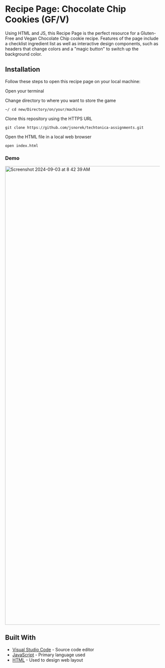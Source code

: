 # Recipe Page: Chocolate Chip Cookies (GF/V)

Using HTML and JS, this Recipe Page is the perfect resource for a Gluten-Free and Vegan Chocolate Chip cookie recipe. Features of the page include a checklist ingredient list as well as interactive design components, such as headers that change colors and a "magic button" to switch up the background color.

## Installation

Follow these steps to open this recipe page on your local machine:

Open your terminal

Change directory to where you want to store the game

```
~/ cd new/Directory/on/your/machine
```

Clone this repository using the HTTPS URL

```
git clone https://github.com/jsnorek/techtonica-assignments.git
```

Open the HTML file in a local web browser

```
open index.html
```

### Demo

<img width="1492" alt="Screenshot 2024-09-03 at 8 42 39 AM" src="https://github.com/user-attachments/assets/5c050475-9989-4c35-8e27-a586d39b4170">


## Built With

* [Visual Studio Code](https://code.visualstudio.com/) - Source code editor
* [JavaScript](https://www.javascript.com/) - Primary language used
* [HTML](https://html.com/) - Used to design web layout
